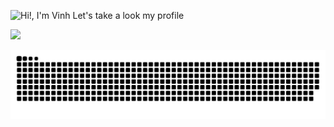 
![Hi!, I'm Vinh Let's take a look my profile](https://user-images.githubusercontent.com/111102169/223020604-45eb2af8-cfae-4cb7-9cf9-44a2512d1081.gif)


<img src="https://user-images.githubusercontent.com/73097560/115834477-dbab4500-a447-11eb-908a-139a6edaec5c.gif"> 
<p align="center" >
  <img  src="https://raw.githubusercontent.com/Elanza-48/Elanza-48/main/resources/img/github-contribution-grid-snake.svg"
    alt="example" />
</p>

